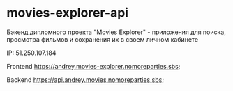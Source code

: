 # movies-explorer-api
Бэкенд дипломного проекта "Movies Explorer" - приложения для поиска, просмотра фильмов и сохранения их в своем личном кабинете

IP: 51.250.107.184

Frontend https://andrey.movies-explorer.nomoreparties.sbs;

Backend https://api.andrey.movies.nomoreparties.sbs;
